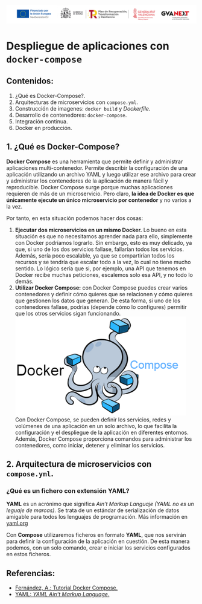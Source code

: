 ![Logotipos Fondos Next Generation](../imagenes/Logotipo_ME_FP_GV_FSE.png)
# Despliegue de aplicaciones con `docker-compose`

## Contenidos:
1. ¿Qué es Docker-Compose?.
2. Arquitecturas de microservicios con `compose.yml`.
3. Construcción de imagenes: `docker build` y  *Dockerfile*.
4. Desarrollo de contenedores: `docker-compose`.
5. Integración continua.
6. Docker en producción.

## 1. ¿Qué es Docker-Compose?
**Docker Compose** es una herramienta que permite definir y administrar aplicaciones multi-contenedor. Permite describir la configuración de una aplicación utilizando un archivo YAML y luego utilizar ese archivo para crear y administrar los contenedores de la aplicación de manera fácil y reproducible.
Docker Compose surge porque muchas aplicaciones requieren de más de un microservicio. Pero claro, **la idea de Docker es que únicamente ejecute un único microservicio por contenedor** y no varios a la vez.

Por tanto,  en esta situación podemos hacer dos cosas:
1. **Ejecutar dos microservicios en un mismo Docker.** Lo bueno en esta situación es que no necesitamos aprender nada para ello, simplemente con Docker podríamos lograrlo. Sin embargo, esto es muy delicado, ya que, si uno de los dos servicios fallase, fallarían todos los servicios. Además, sería poco escalable, ya que se compartirían todos los recursos y se tendría que escalar todo a la vez, lo cual no tiene mucho sentido. Lo lógico sería que si, por ejemplo, una API que tenemos en Docker recibe muchas peticiones, escalemos solo esa API, y no todo lo demás.
2. **Utilizar Docker Compose:** con Docker Compose puedes crear varios contenedores y definir cómo quieres que se relacionen y cómo quieres que gestionen los datos que generan. De esta forma, si uno de los contenedores fallase, podrías (depende cómo lo configures) permitir que los otros servicios sigan funcionando.
![Logotipo Pulpo de Docker Compose](../imagenes/L04_docker-compose-logo.png)
Con Docker Compose, se pueden definir los servicios, redes y volúmenes de una aplicación en un solo archivo, lo que facilita la configuración y el despliegue de la aplicación en diferentes entornos. Además, Docker Compose proporciona comandos para administrar los contenedores, como iniciar, detener y eliminar los servicios.

## 2. Arquitectura de microservicios con `compose.yml`.
### ¿Qué es un fichero con extensión YAML?  
**YAML** es un acrónimo que significa *Ain’t Markup Languaje (YAML no es un leguaje de marcas)*. Se trata de un estándar de serialización de datos amigable para todos los lenguajes de programación. Más información en [yaml.org](yaml.org)

Con **Compose** utilizaremos ficheros en formato **YAML**, que nos servirán para definir la configuración de la aplicación en cuestión. De esta manera podemos, con un solo comando, crear e iniciar los servicios configurados en estos ficheros.

## Referencias:
- [Fernández, A.: Tutorial Docker Compose.](https://anderfernandez.com/blog/tutorial-docker-compose/)
- [YAML: *YAML Ain't Markup Language*.](yaml.org)